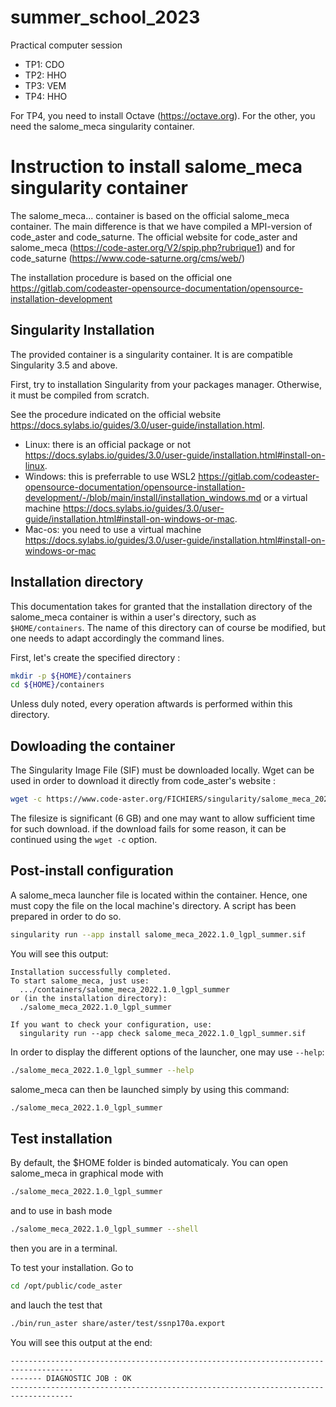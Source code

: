 # summer_school_2023
Practical computer session

- TP1: CDO
- TP2: HHO
- TP3: VEM
- TP4: HHO

For TP4, you need to install Octave (https://octave.org). For the other, you need the salome_meca singularity container.

# Instruction to install salome_meca singularity container
The salome_meca... container is based on the official salome_meca container. The main difference is that we have compiled a MPI-version of code_aster and code_saturne. The official website for code_aster and salome_meca (https://code-aster.org/V2/spip.php?rubrique1) and for code_saturne (https://www.code-saturne.org/cms/web/)

The installation procedure is based on the official one https://gitlab.com/codeaster-opensource-documentation/opensource-installation-development

## Singularity Installation

The provided container is a singularity container. It is are compatible
Singularity 3.5 and above.

First, try to installation Singularity from your packages manager.
Otherwise, it must be compiled from scratch.

See the procedure indicated on the official website https://docs.sylabs.io/guides/3.0/user-guide/installation.html. 
- Linux: there is an official package or not https://docs.sylabs.io/guides/3.0/user-guide/installation.html#install-on-linux. 
- Windows: this is preferrable to use WSL2 https://gitlab.com/codeaster-opensource-documentation/opensource-installation-development/-/blob/main/install/installation_windows.md or a virtual machine https://docs.sylabs.io/guides/3.0/user-guide/installation.html#install-on-windows-or-mac.
- Mac-os: you need to use a virtual machine https://docs.sylabs.io/guides/3.0/user-guide/installation.html#install-on-windows-or-mac

## Installation directory

This documentation takes for granted that the installation directory of
the salome_meca container is within a user's directory, such as
`$HOME/containers`. The name of this directory can of
course be modified, but one needs to adapt accordingly the command
lines.

First, let's create the specified directory :

```bash
mkdir -p ${HOME}/containers
cd ${HOME}/containers
```

Unless duly noted, every operation aftwards is performed within this
directory.

## Dowloading the container

The Singularity Image File (SIF) must be downloaded locally. Wget can be
used in order to download it directly from code_aster's website :

```bash
wget -c https://www.code-aster.org/FICHIERS/singularity/salome_meca_2022.1.0_lgpl_summer.sif
```

The filesize is significant (6 GB) and one may want to allow sufficient
time for such download. if the download fails for some reason, it can be
continued using the `wget -c` option.

## Post-install configuration

A salome_meca launcher file is located within the container. Hence, one
must copy the file on the local machine's directory. A script has been
prepared in order to do so.

```bash
singularity run --app install salome_meca_2022.1.0_lgpl_summer.sif
```

You will see this output:

```none
Installation successfully completed.
To start salome_meca, just use:
  .../containers/salome_meca_2022.1.0_lgpl_summer
or (in the installation directory):
  ./salome_meca_2022.1.0_lgpl_summer

If you want to check your configuration, use:
  singularity run --app check salome_meca_2022.1.0_lgpl_summer.sif
```

In order to display the different options of the launcher, one may use
`--help`:

```bash
./salome_meca_2022.1.0_lgpl_summer --help
```

salome_meca can then be launched simply by using this command:

```bash
./salome_meca_2022.1.0_lgpl_summer
```
## Test installation
By default, the $HOME folder is binded automaticaly. You can open salome_meca in graphical mode with

```bash
./salome_meca_2022.1.0_lgpl_summer
```

and to use in bash mode
```bash
./salome_meca_2022.1.0_lgpl_summer --shell
```

then you are in a terminal. 

To test your installation. Go to 

```bash
cd /opt/public/code_aster
```
and lauch the test that

```bash
./bin/run_aster share/aster/test/ssnp170a.export
```
You will see this output at the end:

```none
------------------------------------------------------------------------------------
------- DIAGNOSTIC JOB : OK
------------------------------------------------------------------------------------
```

